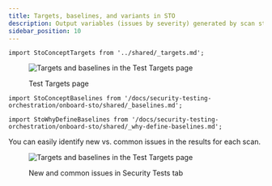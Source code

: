 ```yaml
---
title: Targets, baselines, and variants in STO
description: Output variables (issues by severity) generated by scan steps
sidebar_position: 10
---
```


```mdx-code-block
import StoConceptTargets from '../shared/_targets.md';
```

<StoConceptTargets />

<figure>

![Targets and baselines in the Test Targets page](../static/targets-and-baselines.png)

<figcaption>Test Targets page</figcaption>
</figure>

<a name="baselines"></a>

```mdx-code-block
import StoConceptBaselines from '/docs/security-testing-orchestration/onboard-sto/shared/_baselines.md';
```

<StoConceptBaselines />



```mdx-code-block
import StoWhyDefineBaselines from '/docs/security-testing-orchestration/onboard-sto/shared/_why-define-baselines.md';
```

<StoWhyDefineBaselines />


You can easily identify new vs. common issues in the results for each scan.

<figure>


![Targets and baselines in the Test Targets page](../static/new-vs-common-issues-in-security-test-results.png)

<figcaption>New and common issues in Security Tests tab</figcaption>
</figure>